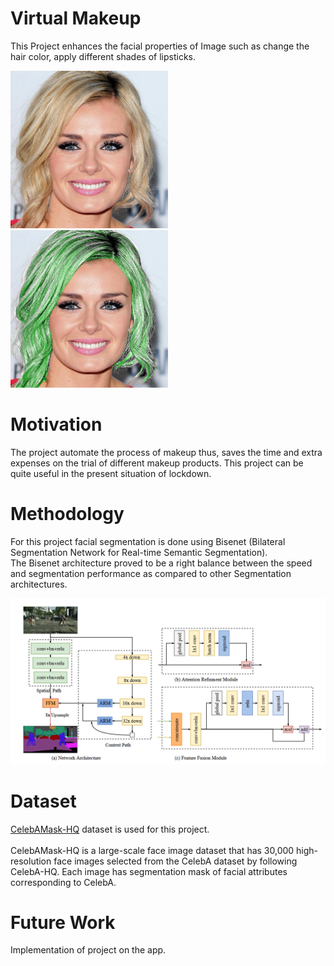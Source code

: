 # Virtual Makeup

This Project enhances the facial properties of Image such as change the hair color, apply different shades of lipsticks.
<div>
 <div class="row">    
    <div class="col">
      <img src="https://github.com/sauravakolia/VirtualMakeup/blob/main/orig.png" style="width:50%">
    </div>  
    <div class="col">
      <img src="https://github.com/sauravakolia/VirtualMakeup/blob/main/hair.png" style="width:50%">
    </div> 
  </div>
 </div>

# Motivation
The project automate the process of makeup thus, saves the time and extra expenses on the trial of different makeup products. This project can be quite useful in the present situation of lockdown.

# Methodology
For this project facial segmentation is done using Bisenet (Bilateral Segmentation Network for Real-time Semantic Segmentation). </br>
The Bisenet architecture proved to be  a right balance between the speed and segmentation performance as compared to other Segmentation architectures.</br>

<img src="https://github.com/sauravakolia/VirtualMakeup/blob/main/bisenet.png">

# Dataset
<a href="https://github.com/switchablenorms/CelebAMask-HQ">CelebAMask-HQ</a> dataset is used for this project.</br>
</br>
CelebAMask-HQ is a large-scale face image dataset that has 30,000 high-resolution face images selected from the CelebA dataset by following CelebA-HQ. Each image has segmentation mask of facial attributes corresponding to CelebA.

# Future Work
Implementation of project on the app.
